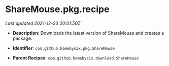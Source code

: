 # ShareMouse.pkg.recipe

_Last updated 2021-12-23 20:01:50Z_

- **Description**: Downloads the latest version of ShareMouse and creates a package.

- **Identifier**: `com.github.homebysix.pkg.ShareMouse`

- **Parent Recipes**: `com.github.homebysix.download.ShareMouse`
